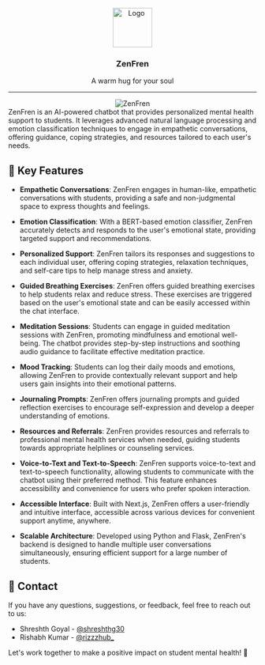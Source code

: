 <!-- PROJECT LOGO -->
<br />
<div align="center">
  <a href="https://github.com/shreshthgoyal/zenfren">
    <img src="https://i.ibb.co/34d2JKv/Screenshot-from-2024-09-30-14-53-24-removebg-preview.png" alt="Logo" width="80" height="80">
  </a>
<h3 align="center">ZenFren</h3>
  <p align="center">
   A warm hug for your soul
  </p>
  <hr>
</div>

<div align = "center">
 <img src="https://i.ibb.co/C5jP1Kp/Screenshot-from-2024-10-01-15-39-07.png" alt="ZenFren">
</div>
ZenFren is an AI-powered chatbot that provides personalized mental health support to students. It leverages advanced natural language processing and emotion classification techniques to engage in empathetic conversations, offering guidance, coping strategies, and resources tailored to each user's needs.

## 🌟 Key Features

- **Empathetic Conversations**: ZenFren engages in human-like, empathetic conversations with students, providing a safe and non-judgmental space to express thoughts and feelings.

- **Emotion Classification**: With a BERT-based emotion classifier, ZenFren accurately detects and responds to the user's emotional state, providing targeted support and recommendations.

- **Personalized Support**: ZenFren tailors its responses and suggestions to each individual user, offering coping strategies, relaxation techniques, and self-care tips to help manage stress and anxiety.

- **Guided Breathing Exercises**: ZenFren offers guided breathing exercises to help students relax and reduce stress. These exercises are triggered based on the user's emotional state and can be easily accessed within the chat interface.

- **Meditation Sessions**: Students can engage in guided meditation sessions with ZenFren, promoting mindfulness and emotional well-being. The chatbot provides step-by-step instructions and soothing audio guidance to facilitate effective meditation practice.

- **Mood Tracking**: Students can log their daily moods and emotions, allowing ZenFren to provide contextually relevant support and help users gain insights into their emotional patterns.

- **Journaling Prompts**: ZenFren offers journaling prompts and guided reflection exercises to encourage self-expression and develop a deeper understanding of emotions.

- **Resources and Referrals**: ZenFren provides resources and referrals to professional mental health services when needed, guiding students towards appropriate helplines or counseling services.

- **Voice-to-Text and Text-to-Speech**: ZenFren supports voice-to-text and text-to-speech functionality, allowing students to communicate with the chatbot using their preferred method. This feature enhances accessibility and convenience for users who prefer spoken interaction.

- **Accessible Interface**: Built with Next.js, ZenFren offers a user-friendly and intuitive interface, accessible across various devices for convenient support anytime, anywhere.

- **Scalable Architecture**: Developed using Python and Flask, ZenFren's backend is designed to handle multiple user conversations simultaneously, ensuring efficient support for a large number of students.

## 📧 Contact

If you have any questions, suggestions, or feedback, feel free to reach out to us:

- Shreshth Goyal - [@shreshthg30](https://x.com/shreshthg30)
- Rishabh Kumar - [@rizzzhub_](https://x.com/rizzzhub_)

Let's work together to make a positive impact on student mental health! 💙

[product-screenshot]: https://i.ibb.co/C5jP1Kp/Screenshot-from-2024-10-01-15-39-07.png
